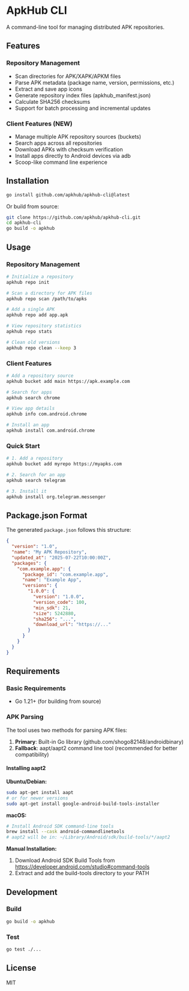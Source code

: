 # ApkHub CLI

A command-line tool for managing distributed APK repositories.

## Features

### Repository Management
- Scan directories for APK/XAPK/APKM files
- Parse APK metadata (package name, version, permissions, etc.)
- Extract and save app icons
- Generate repository index files (apkhub_manifest.json)
- Calculate SHA256 checksums
- Support for batch processing and incremental updates

### Client Features (NEW)
- Manage multiple APK repository sources (buckets)
- Search apps across all repositories
- Download APKs with checksum verification
- Install apps directly to Android devices via adb
- Scoop-like command line experience

## Installation

```bash
go install github.com/apkhub/apkhub-cli@latest
```

Or build from source:

```bash
git clone https://github.com/apkhub/apkhub-cli.git
cd apkhub-cli
go build -o apkhub
```

## Usage

### Repository Management

```bash
# Initialize a repository
apkhub repo init

# Scan a directory for APK files
apkhub repo scan /path/to/apks

# Add a single APK
apkhub repo add app.apk

# View repository statistics
apkhub repo stats

# Clean old versions
apkhub repo clean --keep 3
```

### Client Features

```bash
# Add a repository source
apkhub bucket add main https://apk.example.com

# Search for apps
apkhub search chrome

# View app details
apkhub info com.android.chrome

# Install an app
apkhub install com.android.chrome
```

### Quick Start

```bash
# 1. Add a repository
apkhub bucket add myrepo https://myapks.com

# 2. Search for an app
apkhub search telegram

# 3. Install it
apkhub install org.telegram.messenger
```

## Package.json Format

The generated `package.json` follows this structure:

```json
{
  "version": "1.0",
  "name": "My APK Repository",
  "updated_at": "2025-07-22T10:00:00Z",
  "packages": {
    "com.example.app": {
      "package_id": "com.example.app",
      "name": "Example App",
      "versions": {
        "1.0.0": {
          "version": "1.0.0",
          "version_code": 100,
          "min_sdk": 21,
          "size": 5242880,
          "sha256": "...",
          "download_url": "https://..."
        }
      }
    }
  }
}
```

## Requirements

### Basic Requirements
- Go 1.21+ (for building from source)

### APK Parsing

The tool uses two methods for parsing APK files:

1. **Primary**: Built-in Go library (github.com/shogo82148/androidbinary)
2. **Fallback**: aapt/aapt2 command line tool (recommended for better compatibility)

#### Installing aapt2

**Ubuntu/Debian:**
```bash
sudo apt-get install aapt
# or for newer versions
sudo apt-get install google-android-build-tools-installer
```

**macOS:**
```bash
# Install Android SDK command-line tools
brew install --cask android-commandlinetools
# aapt2 will be in: ~/Library/Android/sdk/build-tools/*/aapt2
```

**Manual Installation:**
1. Download Android SDK Build Tools from https://developer.android.com/studio#command-tools
2. Extract and add the build-tools directory to your PATH

## Development

### Build

```bash
go build -o apkhub
```

### Test

```bash
go test ./...
```

## License

MIT